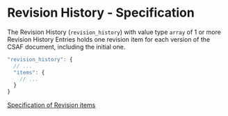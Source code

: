 # Revision History - Specification

The Revision History (`revision_history`) with value type `array` of 1 or more Revision History Entries holds one revision item for each version of the CSAF document, including the initial one.

```javascript
"revision_history": {
  // ...
  "items": {
    // ...
  }
}
```

[Specification of Revision items](document/tracking/revision_history/revision-spec.en.md)
